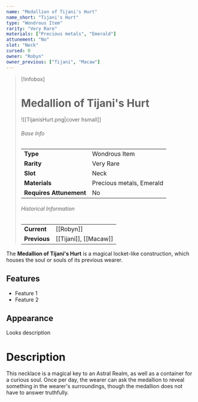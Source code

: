 ```yaml
---
name: "Medallion of Tijani's Hurt"
name_short: "Tijani's Hurt"
type: "Wondrous Item"
rarity: "Very Rare"
materials: ["Precious metals", "Emerald"]
attunement: "No"
slot: "Neck"
cursed: 0
owner: "Robyn"
owner_previous: ["Tijani", "Macaw"]
---
```

> [!infobox]  
> # Medallion of Tijani's Hurt
> ![[TijanisHurt.png|cover hsmall]]
> ###### Base Info
> | | |
> |---|---|
> | **Type** | Wondrous Item |
> | **Rarity** | Very Rare |
> | **Slot** | Neck |
> | **Materials** | Precious metals, Emerald |
> | **Requires Attunement** | No |
> ###### Historical Information
> | | |
> |---|---|
> | **Current** | [[Robyn]] |
> | **Previous** | [[Tijani]], [[Macaw]] |

The **Medallion of Tijani's Hurt** is a magical locket-like construction, which houses the soul or souls of its previous wearer.
## Features
- Feature 1
- Feature 2
## Appearance
Looks description
# Description
This necklace is a magical key to an Astral Realm, as well as a container for a curious soul. Once per day, the wearer can ask the medallion to reveal something in the wearer's surroundings, though the medallion does not have to answer truthfully.